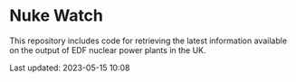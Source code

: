 # Nuke Watch

This repository includes code for retrieving the latest information available on the output of EDF nuclear power plants in the UK.

Last updated: 2023-05-15 10:08